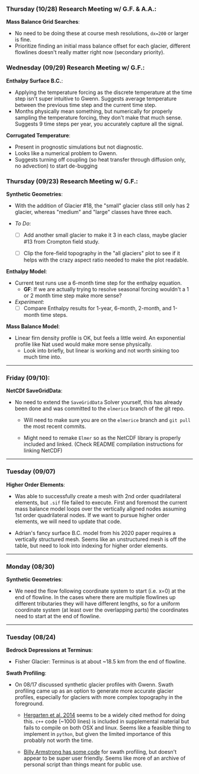 ### Thursday (10/28) Research Meeting w/ G.F. & A.A.:

__Mass Balance Grid Searches__:
  - No need to be doing these at course mesh resolutions, `dx=200` or larger is fine.
  - Prioritize finding an initial mass balance offset for each glacier,
    different flowlines doesn't really matter right now (secondary priority).

### Wednesday (09/29) Research Meeting w/ G.F.:

__Enthalpy Surface B.C.__:
  - Applying the temperature forcing as the discrete temperature at the time step
    isn't super intuitive to Gwenn. Suggests average temperature between the previous
    time step and the current time step.  
  - Months physically mean something, but numerically for properly sampling the
    temperature forcing, they don't make that much sense. Suggests 9 time steps
    per year, you accurately capture all the signal.

__Corrugated Temperature__:
  - Present in prognostic simulations but not diagnostic.
  - Looks like a numerical problem to Gwenn.
  - Suggests turning off coupling (so heat transfer through diffusion only, no advection)
    to start de-bugging

### Thursday (09/23) Research Meeting w/ G.F.:

__Synthetic Geometries__:  
  - With the addition of Glacier #18, the "small" glacier class still only has 2 glacier, whereas "medium" and "large" classes have three each.

  - _To Do_:        
    - [ ] Add another small glacier to make it 3 in each class, maybe glacier #13 from Crompton field study.

    - [ ] Clip the fore-field topography in the "all glaciers" plot to see if it
    helps with the crazy aspect ratio needed to make the plot readable.

__Enthalpy Model__:
  - Current test runs use a 6-month time step for the enthalpy equation.  
    - __GF__: If we are actually trying to resolve seasonal forcing wouldn't a 1
    or 2 month time step make more sense?
  - _Experiment_:
    - [ ] Compare Enthalpy results for 1-year, 6-month, 2-month, and 1-month time steps.

__Mass Balance Model__:
  - Linear firn density profile is OK, but feels a little weird. An exponential
    profile like Nat used would make more sense physically.
      - Look into briefly, but linear is working and not worth sinking too much
        time into.

---

### Friday  (09/10):

__NetCDf SaveGridData__:
  - No need to extend the `SaveGridData` Solver yourself, this has already been
    done and was committed to the `elmerice` branch of the git repo.

      - Will need to make sure you are on the  `elmerice` branch and `git pull`
        the most recent commits.

      - Might need to remake `Elmer` so as the NetCDF library is properly included
        and linked. (Check README compilation instructions for linking NetCDF)

---

### Tuesday (09/07)

__Higher Order Elements__:
 - Was able to successfully create a mesh with 2nd order quadrilateral elements, but
   `.sif` file failed to execute. First and foremost the current mass balance model
   loops over the vertically aligned nodes assuming 1st order quadrilateral nodes.
   If we want to pursue higher order elements, we will need to update that code.

 - Adrian's fancy surface B.C. model from his 2020 paper requires a vertically
   structured mesh. Seems like an unstructured mesh is off the table, but need to
   look into indexing for higher order elements.

---

### Monday (08/30)  

__Synthetic Geometries__:
  - We need the flow following coordinate system to start (i.e. x=0) at the end of
    flowline. In the cases where there are multiple flowlines up different tributaries
    they will have different lengths, so for a uniform coordinate system (at least
    over the overlapping parts) the coordinates need to start at the end of flowline.

---

### Tuesday (08/24)  
__Bedrock Depressions at Terminus__:
  - Fisher Glacier: Terminus is at about ~18.5 km from the end of flowline.   

__Swath Profiling__:

  - On 08/17 discussed synthetic glacier profiles with Gwenn. Swath profiling came
    up as an option to generate more accurate glacier profiles, especially for
    glaciers with more complex topography in the foreground.  

    - [Hergarten et al. 2014](https://esurf.copernicus.org/articles/2/97/2014/)
      seems to be a widely cited method for doing this. `c++` code (~1000 lines)
      is included in supplemental material but fails to compile on both OSX and linux. Seems like a feasible thing to implement in `python`, but given the limited
      importance of this probably not worth the time.

    - [Billy Armstrong has some code](https://github.com/kbarnhart/pySwath) for
      swath profiling, but doesn't appear to be super user friendly. Seems like
      more of an archive of personal script than things meant for public use.
